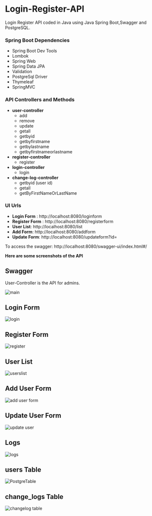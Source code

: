 # Login-Register-API

Login Register API coded in Java using Java Spring Boot,Swagger and PostgreSQL.

### Spring Boot Dependencies
   - Spring Boot Dev Tools
   - Lombok
   - Spring Web
   - Spring Data JPA
   - Validation
   - PostgreSql Driver
   - Thymeleaf
   - SpringMVC
   
   
### API Controllers and Methods
   - **user-controller**
      - add
      - remove
      - update
      - getall
      - getbyid
      - getbyfirstname
      - getbylastname
      - getbyfirstnameorlastname
   - **register-controller**
      - register
   - **login-controller**
      - login
   - **change-log-controller**
      - getbyid (user id)
      - getall
      - getByFirstNameOrLastName

### UI Urls
   - **Login Form** : http://localhost:8080/loginform
   - **Register Form** : http://localhost:8080/registerform
   - **User List**: http://localhost:8080/list
   - **Add Form**: http://localhost:8080/addform
   - **Update Form**: http://localhost:8080/updateform?id= 

To access the swagger: http://localhost:8080/swagger-ui/index.html#/

**Here are some screenshots of the API**

## Swagger
User-Controller is the API for admins.

![main](https://user-images.githubusercontent.com/116587797/230489830-e4c848f2-9618-43dc-8742-4770f895cae5.png)

## Login Form
![login](https://user-images.githubusercontent.com/116587797/232918589-9d80510b-b11a-4215-a4a4-47ec25162d2c.png)

## Register Form
![register](https://user-images.githubusercontent.com/116587797/232918639-443f42e7-cc42-44ea-a99e-08133afcdbc7.png)

## User List
![userslist](https://user-images.githubusercontent.com/116587797/232918669-dfe452b6-a554-4409-86c3-08d4d48afe86.png)

## Add User Form
![add user form](https://user-images.githubusercontent.com/116587797/232918702-9b4d0762-5780-4165-a33c-02e4d64142f7.png)

## Update User Form
![update user](https://user-images.githubusercontent.com/116587797/232918731-acec4c34-9fc7-4472-ad15-4bb70c2c2668.png)

## Logs
![logs](https://user-images.githubusercontent.com/116587797/233120755-37ec8fc2-386e-45d7-9d6c-007ef89d2a67.png)


## users Table

![PostgreTable](https://user-images.githubusercontent.com/116587797/229370540-b24d90a9-9f44-49d8-a891-75fa4f617aeb.png)

## change_logs Table

![changelog table](https://user-images.githubusercontent.com/116587797/230490327-ea3da5e6-1905-4526-aabf-9cad1d88f613.png)
